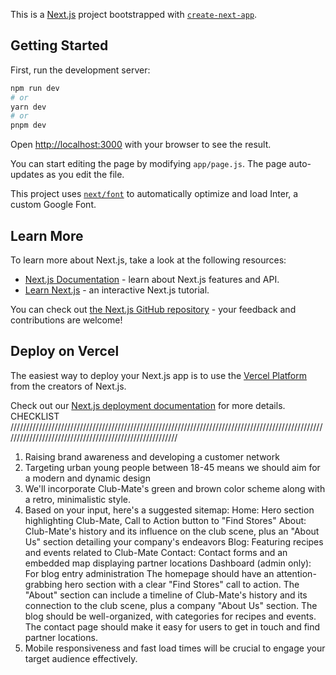 This is a [Next.js](https://nextjs.org/) project bootstrapped with [`create-next-app`](https://github.com/vercel/next.js/tree/canary/packages/create-next-app).

## Getting Started

First, run the development server:

```bash
npm run dev
# or
yarn dev
# or
pnpm dev
```

Open [http://localhost:3000](http://localhost:3000) with your browser to see the result.

You can start editing the page by modifying `app/page.js`. The page auto-updates as you edit the file.

This project uses [`next/font`](https://nextjs.org/docs/basic-features/font-optimization) to automatically optimize and load Inter, a custom Google Font.

## Learn More

To learn more about Next.js, take a look at the following resources:

- [Next.js Documentation](https://nextjs.org/docs) - learn about Next.js features and API.
- [Learn Next.js](https://nextjs.org/learn) - an interactive Next.js tutorial.

You can check out [the Next.js GitHub repository](https://github.com/vercel/next.js/) - your feedback and contributions are welcome!

## Deploy on Vercel

The easiest way to deploy your Next.js app is to use the [Vercel Platform](https://vercel.com/new?utm_medium=default-template&filter=next.js&utm_source=create-next-app&utm_campaign=create-next-app-readme) from the creators of Next.js.

Check out our [Next.js deployment documentation](https://nextjs.org/docs/deployment) for more details.
CHECKLIST
////////////////////////////////////////////////////////////////////////////////////////////////////////////////////////////////////////////////////////
1. Raising brand awareness and developing a customer network
2. Targeting urban young people between 18-45 means we should aim for a modern and dynamic design
3. We'll incorporate Club-Mate's green and brown color scheme along with a retro, minimalistic style.
4. Based on your input, here's a suggested sitemap:
   Home: Hero section highlighting Club-Mate, Call to Action button to "Find Stores"
   About: Club-Mate's history and its influence on the club scene, plus an "About Us" section detailing your company's endeavors
   Blog: Featuring recipes and events related to Club-Mate
   Contact: Contact forms and an embedded map displaying partner locations
   Dashboard (admin only): For blog entry administration
The homepage should have an attention-grabbing hero section with a clear "Find Stores" call to action.
The "About" section can include a timeline of Club-Mate's history and its connection to the club scene, plus a company "About Us" section.
The blog should be well-organized, with categories for recipes and events.
The contact page should make it easy for users to get in touch and find partner locations.
5. Mobile responsiveness and fast load times will be crucial to engage your target audience effectively.
   
